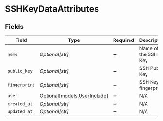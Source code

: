 # SSHKeyDataAttributes


## Fields

| Field                                                    | Type                                                     | Required                                                 | Description                                              |
| -------------------------------------------------------- | -------------------------------------------------------- | -------------------------------------------------------- | -------------------------------------------------------- |
| `name`                                                   | *Optional[str]*                                          | :heavy_minus_sign:                                       | Name of the SSH Key                                      |
| `public_key`                                             | *Optional[str]*                                          | :heavy_minus_sign:                                       | SSH Public Key                                           |
| `fingerprint`                                            | *Optional[str]*                                          | :heavy_minus_sign:                                       | SSH Key fingerprint                                      |
| `user`                                                   | [Optional[models.UserInclude]](../models/userinclude.md) | :heavy_minus_sign:                                       | N/A                                                      |
| `created_at`                                             | *Optional[str]*                                          | :heavy_minus_sign:                                       | N/A                                                      |
| `updated_at`                                             | *Optional[str]*                                          | :heavy_minus_sign:                                       | N/A                                                      |